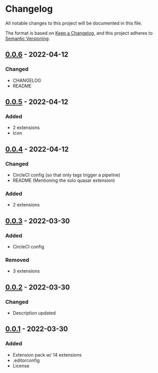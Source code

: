 # Changelog

<!-- https://github.com/DavidAnson/markdownlint#rules--aliases-->
<!-- markdownlint-disable MD022 MD024 MD032 -->

All notable changes to this project will be documented in this file.

The format is based on [Keep a Changelog](https://keepachangelog.com/en/1.0.0/),
and this project adheres to [Semantic Versioning](https://semver.org/spec/v2.0.0.html).

<!--
## [Unreleased] - YYYY-MM-DD
### Added
### Changed
### Removed
### Fixed
-->

## [0.0.6] - 2022-04-12
### Changed
- CHANGELOG
- README

## [0.0.5] - 2022-04-12
### Added
- 2 extensions
- Icon

## [0.0.4] - 2022-04-12
### Changed
- CircleCI config (so that only tags trigger a pipeline)
- README (Mentioning the solo quasar extension)

### Added
- 2 extensions

## [0.0.3] - 2022-03-30
### Added
- CircleCI config

### Removed
- 3 extensions

## [0.0.2] - 2022-03-30
### Changed
- Description updated

## [0.0.1] - 2022-03-30
### Added
- Extension pack w/ 14 extensions
- .editorconfig
- License

<!-- [Unreleased]: https://github.com/NdagiStanley/vuejs-ext-pack/compare/v0.0.4...HEAD -->
[0.0.6]: https://github.com/NdagiStanley/vuejs-ext-pack/compare/v0.0.5...v0.0.6
[0.0.5]: https://github.com/NdagiStanley/vuejs-ext-pack/compare/v0.0.4...v0.0.5
[0.0.4]: https://github.com/NdagiStanley/vuejs-ext-pack/compare/v0.0.3...v0.0.4
[0.0.3]: https://github.com/NdagiStanley/vuejs-ext-pack/compare/v0.0.2...v0.0.3
[0.0.2]: https://github.com/NdagiStanley/vuejs-ext-pack/compare/v0.0.1...v0.0.2
[0.0.1]: https://github.com/NdagiStanley/vuejs-ext-pack/releases/tag/v0.0.1
